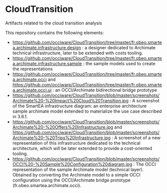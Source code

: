 # CloudTransition
Artifacts related to the cloud transition analysis

This repository contains the following elements:
* https://github.com/occiware/CloudTransition/tree/master/fr.obeo.smartea.archimate.infrastructure.design : a designer dedicated to Archimate technical infrastructure, later to be extended with costs tooling.
* https://github.com/occiware/CloudTransition/tree/master/fr.obeo.smartea.archimate.infrastructure.sample : the sample models used to create the representations
* https://github.com/occiware/CloudTransition/tree/master/fr.obeo.smartea.archimate.occi and https://github.com/occiware/CloudTransition/tree/master/fr.obeo.smartea.archimate.occi.ui : an OCCI/Archimate bidirectional bridge prototype
* https://github.com/occiware/CloudTransition/blob/master/screenshots/Archimate%20-%20Impact%20Cloud%20Transition.jpg : A screenshot of the SmartEA infrastructure diagram: an enterprise architecture sample archimate model extended to materialize the use case described in 3.6.1.
* https://github.com/occiware/CloudTransition/blob/master/screenshots/Archimate%20-%20Offers%20Infrastructure.jpg and  https://github.com/occiware/CloudTransition/blob/master/screenshots/Archimate%20-%20Trips%20Infrastructure.jpg : A screenshot of a new representation of this infrastructure dedicated to the technical architecture, which will be later extended to provide a cost-oriented tooling.
* https://github.com/occiware/CloudTransition/blob/master/screenshots/OCCI%20-%20Sample%20Configuration%20diagram.jpg : The OCCI representation of the sample Archimate model (technical layer). Obtained by converting the Archimate model to a simple OCCI configuration using the OCCI/Archimate bridge prototype (fr.obeo.smartea.archimate.occi).
